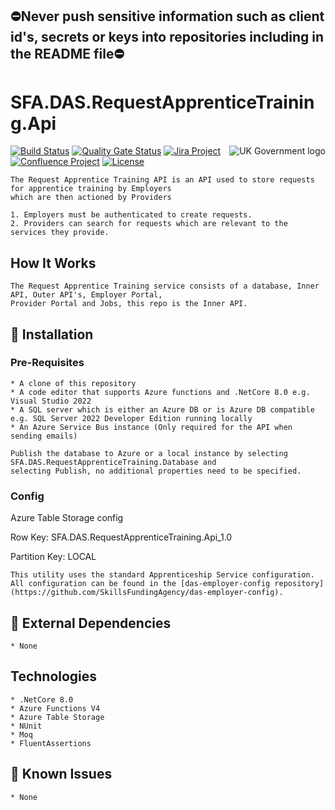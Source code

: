 ## ⛔Never push sensitive information such as client id's, secrets or keys into repositories including in the README file⛔

# SFA.DAS.RequestApprenticeTraining.Api

<img src="https://avatars.githubusercontent.com/u/9841374?s=200&v=4" align="right" alt="UK Government logo">


[![Build Status](https://dev.azure.com/sfa-gov-uk/Digital%20Apprenticeship%20Service/_apis/build/status/_projectname_?branchName=master)](https://dev.azure.com/sfa-gov-uk/Digital%20Apprenticeship%20Service/_build/latest?definitionId=_projectid_&branchName=master)
[![Quality Gate Status](https://sonarcloud.io/api/project_badges/measure?project=_projectId_&metric=alert_status)](https://sonarcloud.io/dashboard?id=_projectId_)
[![Jira Project](https://img.shields.io/badge/Jira-Project-blue)](https://skillsfundingagency.atlassian.net/secure/RapidBoard.jspa?rapidView=564&projectKey=_projectKey_)
[![Confluence Project](https://img.shields.io/badge/Confluence-Project-blue)](https://skillsfundingagency.atlassian.net/wiki/spaces/_pageurl_)
[![License](https://img.shields.io/badge/license-MIT-lightgrey.svg?longCache=true&style=flat-square)](https://en.wikipedia.org/wiki/MIT_License)

```
The Request Apprentice Training API is an API used to store requests for apprentice training by Employers 
which are then actioned by Providers

1. Employers must be authenticated to create requests.
2. Providers can search for requests which are relevant to the services they provide.
```

## How It Works

```
The Request Apprentice Training service consists of a database, Inner API, Outer API's, Employer Portal, 
Provider Portal and Jobs, this repo is the Inner API.
```

## 🚀 Installation

### Pre-Requisites

```
* A clone of this repository
* A code editor that supports Azure functions and .NetCore 8.0 e.g. Visual Studio 2022
* A SQL server which is either an Azure DB or is Azure DB compatible e.g. SQL Server 2022 Developer Edition running locally
* An Azure Service Bus instance (Only required for the API when sending emails)
```

```
Publish the database to Azure or a local instance by selecting SFA.DAS.RequestApprenticeTraining.Database and 
selecting Publish, no additional properties need to be specified.
```

### Config

Azure Table Storage config

Row Key: SFA.DAS.RequestApprenticeTraining.Api_1.0

Partition Key: LOCAL

```
This utility uses the standard Apprenticeship Service configuration. All configuration can be found in the [das-employer-config repository]
(https://github.com/SkillsFundingAgency/das-employer-config).
```

## 🔗 External Dependencies

```
* None
```

## Technologies

```
* .NetCore 8.0
* Azure Functions V4
* Azure Table Storage
* NUnit
* Moq
* FluentAssertions
```

## 🐛 Known Issues

```
* None
```